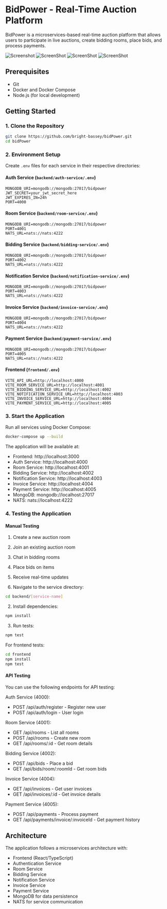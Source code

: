 # BidPower - Real-Time Auction Platform

BidPower is a microservices-based real-time auction platform that allows users to participate in live auctions, create bidding rooms,  place bids, and process payments.

![Screenshot](https://drive.google.com/file/d/1i2HxOIcHuSz9nJvsIoxsi4CWR-3R7JCa/view?usp=sharing)
![ScreenShot](https://drive.google.com/file/d/1NVrgnesrJTFqT_HcTR50onoIRLoFiMhP/view?usp=sharing)
![ScreenShot](https://drive.google.com/file/d/1v0t4XhneFzBtxK5DSdBSqABS-uevb9We/view?usp=sharing)
![ScreenShot](https://drive.google.com/file/d/1GGfPItlFkexfvUskzYA9D3l-JLMTzZiO/view?usp=sharing)

## Prerequisites

- Git
- Docker and Docker Compose
- Node.js (for local development)

## Getting Started

### 1. Clone the Repository

```bash
git clone https://github.com/bright-bassey/bidPower.git
cd bidPower
```

### 2. Environment Setup

Create `.env` files for each service in their respective directories:

#### Auth Service (`backend/auth-service/.env`)

```env
MONGODB_URI=mongodb://mongodb:27017/bidpower
JWT_SECRET=your_jwt_secret_here
JWT_EXPIRES_IN=24h
PORT=4000
```

#### Room Service (`backend/room-service/.env`)

```env
MONGODB_URI=mongodb://mongodb:27017/bidpower
PORT=4001
NATS_URL=nats://nats:4222
```

#### Bidding Service (`backend/bidding-service/.env`)

```env
MONGODB_URI=mongodb://mongodb:27017/bidpower
PORT=4002
NATS_URL=nats://nats:4222
```

#### Notification Service (`backend/notification-service/.env`)

```env
MONGODB_URI=mongodb://mongodb:27017/bidpower
PORT=4003
NATS_URL=nats://nats:4222
```

#### Invoice Service (`backend/invoice-service/.env`)

```env
MONGODB_URI=mongodb://mongodb:27017/bidpower
PORT=4004
NATS_URL=nats://nats:4222
```

#### Payment Service (`backend/payment-service/.env`)

```env
MONGODB_URI=mongodb://mongodb:27017/bidpower
PORT=4005
NATS_URL=nats://nats:4222
```

#### Frontend (`frontend/.env`)

```env
VITE_API_URL=http://localhost:4000
VITE_ROOM_SERVICE_URL=http://localhost:4001
VITE_BIDDING_SERVICE_URL=http://localhost:4002
VITE_NOTIFICATION_SERVICE_URL=http://localhost:4003
VITE_INVOICE_SERVICE_URL=http://localhost:4004
VITE_PAYMENT_SERVICE_URL=http://localhost:4005
```

### 3. Start the Application

Run all services using Docker Compose:

```bash
docker-compose up --build
```

The application will be available at:

- Frontend: http://localhost:3000
- Auth Service: http://localhost:4000
- Room Service: http://localhost:4001
- Bidding Service: http://localhost:4002
- Notification Service: http://localhost:4003
- Invoice Service: http://localhost:4004
- Payment Service: http://localhost:4005
- MongoDB: mongodb://localhost:27017
- NATS: nats://localhost:4222

### 4. Testing the Application

#### Manual Testing


1. Create a new auction room
2. Join an existing auction room
3. Chat in bidding rooms
4. Place bids on items
5. Receive real-time updates




1. Navigate to the service directory:

```bash
cd backend/[service-name]
```

2. Install dependencies:

```bash
npm install
```

3. Run tests:

```bash
npm test
```

For frontend tests:

```bash
cd frontend
npm install
npm test
```

#### API Testing

You can use the following endpoints for API testing:

Auth Service (4000):

- POST /api/auth/register - Register new user
- POST /api/auth/login - User login

Room Service (4001):

- GET /api/rooms - List all rooms
- POST /api/rooms - Create new room
- GET /api/rooms/:id - Get room details

Bidding Service (4002):

- POST /api/bids - Place a bid
- GET /api/bids/room/:roomId - Get room bids

Invoice Service (4004):

- GET /api/invoices - Get user invoices
- GET /api/invoices/:id - Get invoice details

Payment Service (4005):

- POST /api/payments - Process payment
- GET /api/payments/invoice/:invoiceId - Get payment history




## Architecture

The application follows a microservices architecture with:

- Frontend (React/TypeScript)
- Authentication Service
- Room Service
- Bidding Service
- Notification Service
- Invoice Service
- Payment Service
- MongoDB for data persistence
- NATS for service communication
